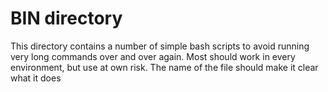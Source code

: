 # BIN directory

This directory contains a number of simple bash scripts to avoid running very long commands over and over again.
Most should work in every environment, but use at own risk.
The name of the file should make it clear what it does
